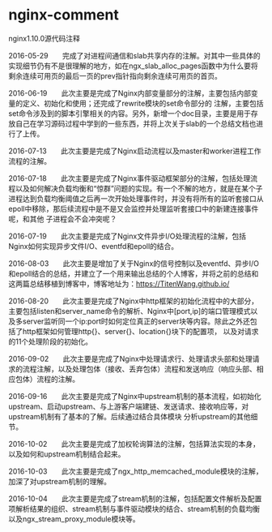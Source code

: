 # nginx-comment
nginx1.10.0源代码注释

2016-05-29　　完成了对进程间通信和slab共享内存的注解。对其中一些具体的实现细节仍有不是很理解的地方，如在ngx_slab_alloc_pages函数中为什么要将剩余连续可用页的最后一页的prev指针指向剩余连续可用页的首页。

2016-06-19　　此次主要是完成了Nginx内部变量部分的注解，主要包括内部变量的定义、初始化和使用；还完成了rewrite模块的set命令部分的 注解，主要包括set命令涉及到的脚本引擎相关的内容。另外，新增一个doc目录，主要是用于存放自己在学习源码过程中学到的一些东西，并将上次关于slab的一个总结文档也进行了上传。

2016-07-13　　此次主要是完成了Nginx启动流程以及master和worker进程工作流程的注解。

2016-07-18　　此次主要是完成了Nginx事件驱动框架部分的注解，包括处理流程以及如何解决负载均衡和“惊群”问题的实现。有一个不解的地方，就是在某个子进程达到负载均衡阈值之后再一次开始处理事件时，并没有将所有的监听套接口从epoll中移除，那后续流程中是不是又会监控并处理监听套接口中的新建连接事件呢，和其他
子进程会不会冲突呢？

2016-07-19　　此次主要是完成了Nginx文件异步I/O处理流程的注解，包括Nginx如何实现异步文件I/O、eventfd和epoll的结合。

2016-08-03　　此次主要是增加了关于Nginx的信号控制以及eventfd、异步I/O和epoll结合的总结，并建立了一个用来输出总结的个人博客，并将之前的总结和这两篇总结移植到博客中，博客地址为：https://TitenWang.github.io/

2016-08-20　　此次主要是完成了Nginx中http框架的初始化流程中的大部分，主要包括listen和server_name命令的解析、Nginx中[port,ip]的端口管理模式以及多server监听同一个ip:port时如何定位真正的server块等内容。除此之外还包括了http框架如何管理http{}、server{}、location{}块下的配置项，
以及对请求的11个处理阶段的初始化。

2016-09-02　　此次主要是完成了Nginx中处理请求行、处理请求头部和处理请求的流程注解，以及处理包体（接收、丢弃包体）流程和发送响应（响应头部、相应包体）流程的注解。

2016-09-16　　此次主要是完成了Nginx中upstream机制的基本流程，如初始化upstream、启动upstream、与上游客户端建链、发送请求、接收响应等，对upstream机制有了基本的了解。后续通过结合具体模块
分析upstream的其他细节。

2016-10-02　　此次主要是完成了加权轮询算法的注解，包括算法实现的本身，以及如何和upstream机制结合起来。

2016-10-03　　此次主要是完成了ngx_http_memcached_module模块的注解，加深了对upstream机制的理解。

2016-10-04　　此次主要是完成了stream机制的注解，包括配置文件解析及配置项解析结果的组织、stream机制与事件驱动模块的结合、stream机制的负载均衡以及ngx_stream_proxy_module模块等。